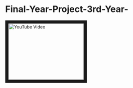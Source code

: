 # Final-Year-Project-3rd-Year-


<a href="http://www.youtube.com/watch?feature=player_embedded&v=XL0zDU0YU9k
" target="_blank"><img src="http://img.youtube.com/vi/XL0zDU0YU9k/0.jpg" 
alt="YouTube Video" width="240" height="180" border="10" /></a>
